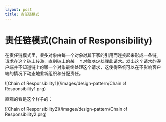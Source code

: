 ```yaml
---
layout: post
title: 责任链模式
---
```


责任链模式(Chain of Responsibility)
================================
  
  在责任链模式里，很多对象由每一个对象对其下家的引用而连接起来形成一条链。请求在这个链上传递，直到链上的某一个对象决定处理此请求。发出这个请求的客户端并不知道链上的哪一个对象最终处理这个请求，这使得系统可以在不影响客户端的情况下动态地重新组织和分配责任。
 
![Chain of Responsibility1](/images/design-pattern/Chain of Responsibility1.png)
   
  直观的看是这个样子的：
   
![Chain of Responsibility2](/images/design-pattern/Chain of Responsibility2.png)
   

